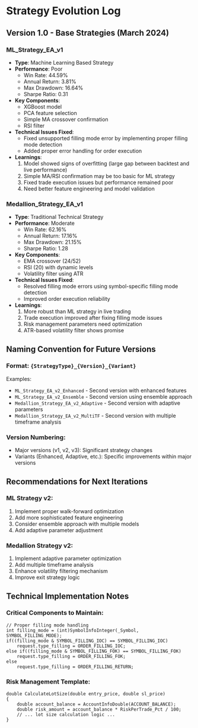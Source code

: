 # Strategy Evolution Log

## Version 1.0 - Base Strategies (March 2024)

### ML_Strategy_EA_v1
- **Type**: Machine Learning Based Strategy
- **Performance**: Poor
  - Win Rate: 44.59%
  - Annual Return: 3.81%
  - Max Drawdown: 16.64%
  - Sharpe Ratio: 0.31
- **Key Components**:
  - XGBoost model
  - PCA feature selection
  - Simple MA crossover confirmation
  - RSI filter
- **Technical Issues Fixed**:
  - Fixed unsupported filling mode error by implementing proper filling mode detection
  - Added proper error handling for order execution
- **Learnings**:
  1. Model showed signs of overfitting (large gap between backtest and live performance)
  2. Simple MA/RSI confirmation may be too basic for ML strategy
  3. Fixed trade execution issues but performance remained poor
  4. Need better feature engineering and model validation

### Medallion_Strategy_EA_v1
- **Type**: Traditional Technical Strategy
- **Performance**: Moderate
  - Win Rate: 62.16%
  - Annual Return: 17.16%
  - Max Drawdown: 21.15%
  - Sharpe Ratio: 1.28
- **Key Components**:
  - EMA crossover (24/52)
  - RSI (20) with dynamic levels
  - Volatility filter using ATR
- **Technical Issues Fixed**:
  - Resolved filling mode errors using symbol-specific filling mode detection
  - Improved order execution reliability
- **Learnings**:
  1. More robust than ML strategy in live trading
  2. Trade execution improved after fixing filling mode issues
  3. Risk management parameters need optimization
  4. ATR-based volatility filter shows promise

## Naming Convention for Future Versions

### Format: `{StrategyType}_{Version}_{Variant}`

Examples:
- `ML_Strategy_EA_v2_Enhanced` - Second version with enhanced features
- `ML_Strategy_EA_v2_Ensemble` - Second version using ensemble approach
- `Medallion_Strategy_EA_v2_Adaptive` - Second version with adaptive parameters
- `Medallion_Strategy_EA_v2_MultiTF` - Second version with multiple timeframe analysis

### Version Numbering:
- Major versions (v1, v2, v3): Significant strategy changes
- Variants (Enhanced, Adaptive, etc.): Specific improvements within major versions

## Recommendations for Next Iterations

### ML Strategy v2:
1. Implement proper walk-forward optimization
2. Add more sophisticated feature engineering
3. Consider ensemble approach with multiple models
4. Add adaptive parameter adjustment

### Medallion Strategy v2:
1. Implement adaptive parameter optimization
2. Add multiple timeframe analysis
3. Enhance volatility filtering mechanism
4. Improve exit strategy logic

## Technical Implementation Notes

### Critical Components to Maintain:
```mql5
// Proper filling mode handling
int filling_mode = (int)SymbolInfoInteger(_Symbol, SYMBOL_FILLING_MODE);
if((filling_mode & SYMBOL_FILLING_IOC) == SYMBOL_FILLING_IOC)
    request.type_filling = ORDER_FILLING_IOC;
else if((filling_mode & SYMBOL_FILLING_FOK) == SYMBOL_FILLING_FOK)
    request.type_filling = ORDER_FILLING_FOK;
else
    request.type_filling = ORDER_FILLING_RETURN;
```

### Risk Management Template:
```mql5
double CalculateLotSize(double entry_price, double sl_price)
{
    double account_balance = AccountInfoDouble(ACCOUNT_BALANCE);
    double risk_amount = account_balance * RiskPerTrade_Pct / 100;
    // ... lot size calculation logic ...
}
``` 